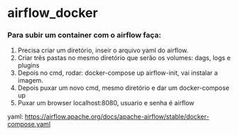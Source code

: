 # airflow_docker

### Para subir um container com o airflow faça:

1. Precisa criar um diretório, inseir o arquivo yaml do airflow.
2. Criar três pastas no mesmo diretório que serão os volumes: dags, logs e plugins
3. Depois no cmd, rodar: docker-compose up airflow-init, vai instalar a imagem.
4. Depois puxar um novo cmd, mesmo diretório e dar um docker-compose up
5. Puxar um browser localhost:8080, usuario e senha é airflow

yaml: https://airflow.apache.org/docs/apache-airflow/stable/docker-compose.yaml
